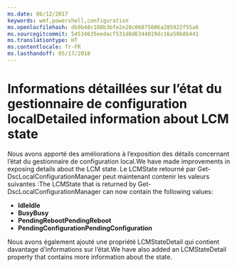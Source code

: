 ```yaml
---
ms.date: 06/12/2017
keywords: wmf,powershell,configuration
ms.openlocfilehash: db9b48c188b3bfe2e20c06875606a285922f55a6
ms.sourcegitcommit: 54534635eedacf531d8d6344019dc16a50b8b441
ms.translationtype: HT
ms.contentlocale: fr-FR
ms.lasthandoff: 05/17/2018
---
```

# <a name="detailed-information-about-lcm-state"></a><span data-ttu-id="41ed8-102">Informations détaillées sur l’état du gestionnaire de configuration local</span><span class="sxs-lookup"><span data-stu-id="41ed8-102">Detailed information about LCM state</span></span>

<span data-ttu-id="41ed8-103">Nous avons apporté des améliorations à l’exposition des détails concernant l’état du gestionnaire de configuration local.</span><span class="sxs-lookup"><span data-stu-id="41ed8-103">We have made improvements in exposing details about the LCM state.</span></span> <span data-ttu-id="41ed8-104">Le LCMState retourné par Get-DscLocalConfigurationManager peut maintenant contenir les valeurs suivantes :</span><span class="sxs-lookup"><span data-stu-id="41ed8-104">The LCMState that is returned by Get-DscLocalConfigurationManager can now contain the following values:</span></span>

* <span data-ttu-id="41ed8-105">**Idle**</span><span class="sxs-lookup"><span data-stu-id="41ed8-105">**Idle**</span></span>
* <span data-ttu-id="41ed8-106">**Busy**</span><span class="sxs-lookup"><span data-stu-id="41ed8-106">**Busy**</span></span>
* <span data-ttu-id="41ed8-107">**PendingReboot**</span><span class="sxs-lookup"><span data-stu-id="41ed8-107">**PendingReboot**</span></span>
* <span data-ttu-id="41ed8-108">**PendingConfiguration**</span><span class="sxs-lookup"><span data-stu-id="41ed8-108">**PendingConfiguration**</span></span>

<span data-ttu-id="41ed8-109">Nous avons également ajouté une propriété LCMStateDetail qui contient davantage d’informations sur l’état.</span><span class="sxs-lookup"><span data-stu-id="41ed8-109">We have also added an LCMStateDetail property that contains more information about the state.</span></span>
